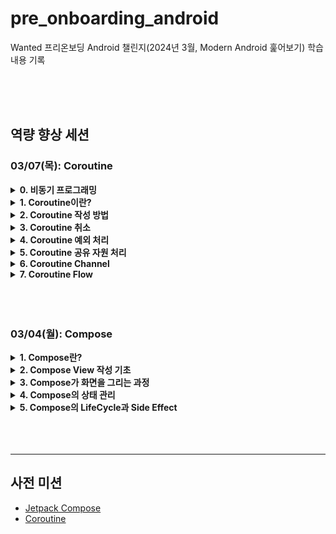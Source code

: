 # pre_onboarding_android

Wanted 프리온보딩 Android 챌린지(2024년 3월, Modern Android 훑어보기) 학습 내용 기록

</br>
</br>
</br>

## 역량 향상 세션

### 03/07(목): Coroutine

<details>
<summary><b>0. 비동기 프로그래밍</b></summary>
<div markdown="1">

</br>

![image01](./README_day02_image/image01.png)

- **Blocking**
  - Caller가 Callee를 호출하고, Callee의 *결과를 받을 때까지 대기*한 이후 다음 작업 수행
- **Non-Blocking**
  - Caller가 Callee를 호출하고, Callee의 _결과를 기다리지 않고_ 바로 다음 작업 수행

![image02](./README_day02_image/image02.png)

- **Synchronous(동기)**
  - 작업을 _순서대로_ 수행(A가 끝나면 B를 수행)
- **Asynchronous(비동기)**

  - *순서와 무관*하게 작업을 수행함(A가 끝나지 않아도 바로 B를 수행)
  - 여러 작업을 동시에 수행할 수 있도록 하는 프로그램 패러다임

- 활용 예시
  ![image03](./README_day02_image/image03.png)

  - **Synchronous with Blocking**: 각 작업을 요청한 이후 응답을 기다림, 작업의 실행 순서와 완료 순서가 같음

  ![image04](./README_day02_image/image04.png)

  - **Asynchronous with Non-Blocking**: 각 작업을 요청한 이후 응답을 기다리지 않고 바로 다음 작업 시작, 작업의 실행 순서와 완료 순서가 다를 수 있음 -> CPU 리소스를 효율적으로 사용 가능

  - **Synchronous with Non-Blocking**: 각 작업을 요청한 이후 시작했다는 응답만 받고, 지속적으로 작업이 끝났는지 Caller가 확인함(Polling 등)

</div>
</details>

<details>
<summary><b>1. Coroutine이란?</b></summary>
<div markdown="1">

</br>

- 안드로이드에서 간단하게 비동기로 코드를 실행할 수 있는 동시성 디자인 패턴
- 전통적으로 비동기 프로그래밍은 Thread 기반으로 작업을 나눠 수행함, 즉 작업을 처리하는 단위가 Thread

  ```kotlin
  fun main() {
    thread(name = "Thread #1") {
      thread(name = "Thread #2") {
        val user = fetchUser()
        println(user)
      }

      thread(name = "Thread #3") {
        val product = fetchProduct()
        println(product)
      }
    }
  }
  ```

- Thread 방식의 문제점
  - Thread 생성 및 Context Switching 할 때 CPU와 메모리 소모가 큼
  - Blocking 방식으로 수행하면 대기하는 시간 동안 자원이 낭비됨
  - Thread 간 데이터 통신이 어렵고, 예외 처리 및 취소도 쉽지 않음
  - 코드 가독성이 좋지 않음
- Coroutine은 이러한 Thread 방식의 문제를 개선함

  ![image05](./README_day02_image/image05.png)

  - CPU 연산 및 메모리 소모가 Thread보다 훨씬 작음
  - 중단 메커니즘(suspend)를 이용해 Thread가 대기하지 않고 계속 일을 하게 함(자원 낭비 X)
  - 하나의 Thread에서 여러 Coroutine을 중단시키지 않고 실행시키거나, 여러 Thread를 오가면서 작업이 중단되거나 재개될 수 있음
  - Thread 간 데이터 통신이 쉽고, 예외 처리 및 취소도 용이함
  - 코드 가독성이 좋음

</div>
</details>

<details>
<summary><b>2. Coroutine 작성 방법</b></summary>
<div markdown="1">

1. 작업 단위(Coroutine) 구조화

![image06](./README_day02_image/image06.png)

- 부모 자식 관계(내부 포함), 작업 의존 관계(어떤 작업이 끝나야 다음 작업 실행) 등 작업 간 관계와 범위를 나누어서 구조화

2. Coroutine 별 Coroutine Scope 생성

![image07](./README_day02_image/image07.png)

- 각각 Coroutine Scope는 포함된 Coroutine의 생명주기를 관리함(생성, 실행, 취소)
- Structured Concurrency(구조적 동시성)을 지원하여 범위 간 관계에 따라 종료 및 취소가 전파됨
  - 취소: 부모 취소 > 모든 자식 취소, 자식 취소 > 부모 영향 X
  - 예외: 부모 예외 > 모든 자식 예외, 자식 예외 > 부모 예외 > 모든 자식 예외
- 범위 생성 방법
  - 미리 정의된 scope 사용
    - `GlobalScope`: App의 생명주기와 함께하는 scope
    - `lifecycleScope`: Component의 생명주기와 함께하는 scope
    - `viewModelScope`: ViewModel의 생명 주기와 함께하는 scope
  - 커스텀 scope 생성
    - `CoroutineScope(coroutineContext)`: coroutineContext로 작업 내용을 작성해서 생성
- Coroutine Context
  - Coroutine Scope에 binding되는, Coroutine에 필요한 정보들의 집합
  - Linked List 형태로 연결되어 있어 추가할 경우 `+` 연산 사용
  - 타입 별로 중복된 항목이 있을 경우 마지막 값으로 덮어씀
  - 주요 구성 요소
    - name: Coroutine의 이름
    - dispatcher: 어느 Thread에서 Coroutine을 실행할 것인지 정의
      - Dispatchers.Main: 주로 UI 작업
      - Dispatchers.IO: 파일, 네트워크 등 입출력 작업
      - Dispatchers.Default: CPU 집약적 작업
      - Dispatchers.Unconfined: 호출한 Thread에서 이어서 작업
      - Coroutine 내부에서 다른 Thread로 전환해서 작업을 수행하고 결과를 받아오고 싶을 경우, 중단 함수인 `withContext(dispatcher)` 사용
    - job: Coroutine의 생명주기를 관리, 추가하지 않아도 기본값으로 포함됨(필수)
      - Job 간 부모 자식 관계가 있어 구조적 동시성을 지원함
      - 실행 상태 변수, 시작 함수, 취소 함수, 완료 콜백 등 포함

3. Coroutine Scope 정보를 기반으로, Coroutine Builder를 사용하여 Coroutine을 메모리에 생성

![image08](./README_day02_image/image08.png)
![image09](./README_day02_image/image09.png)

|                                         | runBlocking                               | launch                                                                | async                                                                                                       | withContext |
| --------------------------------------- | ----------------------------------------- | --------------------------------------------------------------------- | ----------------------------------------------------------------------------------------------------------- | ----------- |
| Caller Blocking 여부                    | O                                         | X                                                                     | X                                                                                                           |
| Coroutine Scope 외부에서 사용 가능 여부 | O                                         | X                                                                     | X                                                                                                           |
| 특징                                    | - main 함수, test 등 특별한 경우에만 사용 | - Job 반환</br>- 비동기 작업 실행 후 다른 작업을 수행하는 경우에 사용 | - Deferred<T> 반환</br>- 비동기 작업 실행 후 다른 작업을 수행하다가 나중에 결과를 받아와야 하는 경우에 사용 |

> 대부분의 API는 Coroutine Scope의 확장 함수이기 때문에 Coroutine Scope 내부에서만 사용 가능함

4. suspend function으로 비동기 작업 실행

![image10](./README_day02_image/image10.png)

- suspend(중단), resume(재개)이 가능한 함수
- `suspend fun` 키워드로 선언
- suspend function 혹은 Coroutine Scope 안에서만 사용 가능(내부적으로 그렇게 규칙이 정해짐)
- Thread Blocking 없이 다른 작업을 기다릴 수 있음
- 결과 값을 콜백 없이 return 방식으로 순차적으로 받아올 수 있음

  <details>
  <summary><b>비동기 시나리오 실습</b></summary>
  <div markdown="1">

  > [코드](./day02_coroutine/hands-on-01.kt)

  ![image11](./README_day02_image/image11.png)
  ![image12](./README_day02_image/image12.png)
  ![image13](./README_day02_image/image13.png)
  ![image14](./README_day02_image/image14.png)
  ![image15](./README_day02_image/image15.png)

  </div>
  </details>

</div>
</details>

<details>
<summary><b>3. Coroutine 취소</b></summary>
<div markdown="1">

</br>

- 화면을 종료해서 더 이상 API로부터 데이터를 받아올 필요가 없거나, 시간이 비정상적으로 오래 걸려서 작업을 진행할 수 없는 경우 등, CPU와 메모리의 낭비가 발생해서 Coroutine을 취소해야 하는 경우가 발생함
- 취소 방법
  - launch의 반환값(Job)이나, async의 반환값(Job을 상속받는 Deferred<T>)의 `.cancel()`로 취소
    - 단, Deferred의 경우 await() 도중에 취소되면 JobCancellationException 발생
  - `withTimeout(time)` 사용
    - 중단 함수, 입력 받은 블록의 결과를 기다렸다가 반환해줌
    - 시간이 초과되면 TimeoutCancellationException 발생
  - scope의 `.cancel()`로 내부에 등록된 모든 Coroutine 취소
    - Android에서 Activity가 onDestroy에서 viewModelScope를 취소하는 것이 대표적인 예시
- 취소 시 자원을 해제하는 방법
  - 예외가 발생하는 부분을 `try ~ finally`로 감싸고, finally에서 자원 해제
  - Closable 인터페이스가 구현된 자원의 경우, `use {}` API 사용
  - Job에 종료 시 호출되는 리스너 `invokeOnCompletion` 등록, 인자를 기준으로 정상 종료인지 취소인지 구분하여 예외 처리 후 자원 해제
  - 콜백 기반 API와 호환해야 할 경우 `suspendCancellableCoroutine`를 사용, 인자로 받는 continuation을 콜백 안에서 사용해서 Coroutine을 resume하고 continuation의 `.invokeOnCancellation`을 활용해서 Coroutine이 취소될 경우 자원 해제
  - Coroutine 취소의 특징
    - 취소 요청 즉시 종료되지 않고, `delay()`나 `yield()`와 같이 중단되는 시점에 도달했을 때 비로소 취소 여부를 확인해서 종료함
    - 따라서 아래 예제는 중단점이 없기 때문에 영원히 취소되지 않음
      ```kotlin
      val job = launch {
        while (true) {
          println("in progress")
        }
      }
      job.cancel()
      ```
    - `yield()`: 현재 실행중인 Coroutine이 다른 Coroutine에 실행을 양보하고 중단 상태로 변경됨

</div>
</details>

<details>
<summary><b>4. Coroutine 예외 처리</b></summary>
<div markdown="1">

</br>

- `try ~ catch`
  - Coroutine 내부에서 예외를 처리할 때 사용
  - launch의 경우 예외가 발생할 가능성이 있는 로직을 감싸서 처리
  - awync의 경우 await() 시점을 감싸서 처리
  - 대부분의 예외를 처리할 때 권장되는 방식
- `CoroutineExceptionHandler`

  - Coroutine 외부에서 예외를 처리할 때 사용
  - CoroutineScope에 구현체를 binding

    ```kotlin
    val handler = CoroutineExceptionHandler { _, exception ->
      println("handler: Caught Exception: $exception")
    }

    launch(handler) {
      throw Exception("error")
    }
    ```

- `SupervisorJob`

  - Coroutine의 예외 전파 범위를 제어
  - 자식 Coroutine에서 예외가 발생해도 부모나 다른 자식에게 전파하지 않음
  - 단, launch 자체의 예외 발생으로 인해 앱은 종료되므로 예외 처리를 위해 CoroutineExceptionHandler와 함께 사용

    ```kotlin
    val handler = CoroutineExceptionHandler { _, exception ->
      println("handler: Caught Exception: $exception")
    }

    val scope = CoroutineScope(Dispatchers.Default + SupervisorJob() + handler)

    scope.launch {
      throw Exception("error")
    }
    ```

- `supervisorScope`

  - Coroutine이 중첩되어 있는 경우 사용
  - 부모 관계를 유지하면서 SupervisorJob을 가진 Coroutine을 생성하여 try ~ catch에서 예외를 처리하고 다른 Coroutine에 영향을 주지 않음

  <details>
  <summary><b>Coroutine 중첩 예외 처리 실습</b></summary>
  <div markdown="1">

  > [코드](./day02_coroutine/hands-on-02.kt)

  ![image16](./README_day02_image/image16.png)
  ![image17](./README_day02_image/image17.png)
  ![image18](./README_day02_image/image18.png)
  ![image19](./README_day02_image/image19.png)

  </div>
  </details>

</div>
</details>

<details>
<summary><b>5. Coroutine 공유 자원 처리</b></summary>
<div markdown="1">

</br>

- 여러 Thread에서 작업 단위가 동시에 실행되는 구조이기 때문에 공유 자원 동기화가 필요함
- Multi Threading에서 공유 자원을 처리하는 것은 꽤나 까다로운 작업임
- 따라서 성능 최적화가 필요한 경우 사용할 수 있는 기술 중 적절한 것을 선택하고, 최고의 성능이 필요하지 않다면 유지 보수가 쉬운 방식을 선택하는 것도 방법임
- `synchronized`

  ```kotlin
  var count = 0
  val lock = Any()
  val scope = CoroutineScope(Dispatchers.Default)
  val job = scope.launch {
    repeat(1000) {
      launch {
        repeat(1000) {
          synchronized(lock) {
            count++
          }
        }
      }
    }
  }

  job.join()
  ```

  - lock을 통해 한 번에 하나의 Thread만 내부 블럭을 실행하도록 하여, 여러 Thread에서 변수에 동시에 접근하는 것을 막음
  - 블럭 내부에서 중단 함수를 호출할 수 없음
  - 다른 Thread를 Blocking할 수 있어 비효율적임

- `Atomic` 객체

  ```kotlin
  var count = AtomicInteger(0)
  val scope = CoroutineScope(Dispatchers.Default)
  val job = scope.launch {
    repeat(1000) {
      launch {
        repeat(1000) {
          count.incrementAndGet()
        }
      }
    }
  }

  job.join()
  ```

  - 연산을 할 때 여러 Thread가 충돌해도 원자성 보장
  - 내부적으로 Compare and Swap을 사용: 예상 값과 동일한 경우에만 값을 업데이트하고, 경합이 일어나서 예상 값과 달라지면 다시 값을 산정하여 업데이트 시도
  - Coroutine Scope에서 실행될 수 있고, Thread 간 Blocking이 발생하지 않음
  - 그러나 블록 단위로 막아주는 것은 아니기 때문에 복잡한 로직은 원자성을 보장하지 못함 > 간단한 공유 자원의 경우에만 권장

- `SingleThreadDispatcher`

  ```kotlin
  var count = 0
  val singleThreadDispatcher = Executors.newSingleThreadExecutor().asCoroutineDispatcher()
  val scope = CoroutineScope(singleThreadDispatcher)
  val job = scope.launch {
    repeat(1000) {
      launch {
        repeat(1000) {
            count++
        }
      }
    }
  }

  job.join()
  ```

  - 여러 Thread 경합이 문제이므로, 하나의 Thread에서만 Coroutine이 실행되도록 제한함
  - 경합은 발생하지 않지만 성능적 한계가 있음(실제로 한계를 느끼는 경우가 많지는 않음)

- `Mutex`

  ```kotlin
  var count = 0
  val mutex = Mutex()
  val scope = CoroutineScope(Dispatchers.Default)
  val job = scope.launch {
    repeat(1000) {
      launch {
        repeat(1000) {
          mutex.withLock {
            count++
          }
        }
      }
    }
  }

  job.join()
  ```

  - 특정 구간에 대해 다른 Thread의 접근을 막을 수 있음
  - synchronized와 유사하게 withLock을 사용
  - 그러나 synchronized와 달리 경합이 발생할 경우 Thread를 Blocking이 아니라 suspend 시킴

- `Semaphore`

  ```kotlin
  var count = 0
  val semaphore = Semaphore(1)
  val scope = CoroutineScope(Dispatchers.Default)
  val job = scope.launch {
    repeat(1000) {
      launch {
        repeat(1000) {
          semaphore.withPermit {
            count++
          }
        }
      }
    }
  }

  job.join()
  ```

  - Mutex와 유사, 차이점은 구간에 접근 가능한 Thread를 여러 개로 설정할 수 있다는 것

</div>
</details>

<details>
<summary><b>6. Coroutine Channel</b></summary>
<div markdown="1">

</br>

- Queue와 유사한 형태, send를 통해 데이터를 삽입하고 receive를 통해 데이터를 추출함
- 이때 send와 receive가 suspend function으로, 여러 Coroutine이 하나의 Channel에서 Thread를 Blocking하지 않음
- 이로 인해 여러 Coroutine에서 데이터를 안전하고 효율적으로 주고받을 때 사용
- Channel을 이용한 Producer and Consumer 패턴 구현

  ```kotlin
  val channel = Channel<Int>(2)

  // Producer
  launch {
    for (i in 0..10) {
      channel.send(i)
      delay(100)
    }
    channel.close()
  }

  // Consumer
  launch {
    for (i in 0..10) {
      println(channel.receive())
    }
  }
  ```

  - Producer Coroutine에서는 지속적으로 데이터를 생산해서 send하고, Consumer Coroutine에서는 지속적으로 데이터를 receive해서 소비함
  - 생산과 소비를 분리시켜 각자 최대한의 성능을 확보함
  - Channel을 적용하여 병목 현상이 발생해도 Thread가 Blocking되지 않고 suspend됨
  - 생산과 소비의 속도에 차이가 날 수 있기 때문에, channel 생성 시 최대 데이터 누적 수(capacity)를 인자로 설정하여 전체 속도를 조절함

- capacity 설정 정책
  - `RENDEZVOUS`(default): 데이터를 쌓을 수 있는 버퍼가 없음(0) -> 다음 소비가 일어날 때까지 생산이 일어나지 않음
  - `UNLIMITED`: 버퍼가 무한대 -> Out of Memory 주의 필요
  - `BUFFERED`: 고정된 버퍼 사용 -> 시스템 설정에 따라 수량을 결정
  - `CONFLATED`: 버퍼 크기가 1이지만, 데이터가 추가로 들어올 경우 마지막 데이터로 버퍼를 덮어씀
- 데이터가 버퍼를 넘어서서 들어오는 경우 정책
  - `SUSPEND`(default): 생산 함수를 중단하고 대기
  - `DROP_OLDEST`: 버퍼에서 가장 오래된 데이터를 삭제하고 새로운 데이터 추가
  - `DROP_LATEST`: 버퍼에서 가장 최신의 데이터를 삭제하고 새로운 데이터 추가

</div>
</details>

<details>
<summary><b>7. Coroutine Flow</b></summary>
<div markdown="1">

</br>

- Reactive Programming

  ![image20](./README_day02_image/image20.png)

  - 연속된 데이터의 변화를 관찰(Observer Pattern)

    ![image21](./README_day02_image/image21.png)

    - 데이터 발행에 필요한 비즈니스 로직을 제 3자에게 위임하고, 발행 시 Callback으로 업데이트함
    - 데이터 발행을 이벤트라고 가정했을 때 이벤트 스트림에 의해 observser가 push되는 구조
    - 데이터 변화를 스트림으로 해석하여 스트림의 데이터가 변할 때마다 Callback을 실행함

  - 변화된 데이터 가공 후 지속적으로 전파

    ![image22](./README_day02_image/image22.png)

    - Functional Programming: 여러 함수를 결합해서 입력 값을 최종 출력 값으로 만드는 함수를 생성

- Flow

  - Reactive Programming을 지원하는 데이터 스트림 API
  - 구성 요소

    - Producer: 데이터를 발행해서 스트림을 생성
      - `flowOf()`: 원시 값을 flow 스트림으로 변환
    - `.asFlow()`: Collection, Range 등 타입에 정의된 API, 데이터를 flow 스트림으로 변환
    - `flow {}`: 블럭 안에서 데이터를 방출(emit)
      ```kotlin
      val dataFlow = flow {
        while (true) {
          emit(Date())
          delay(1000)
        }
      }
      ```
    - `callbackFlow {}`: 일반적으로 콜백 함수는 suspend function이 아니기 때문에 emit을 호출할 수 없음 > callbackFlow {} 내부에서 콜백을 정의하면 콜백에서 `trySend()`로 데이터를 emit할 수 있음 + `awaitClose {}`로 flow가 종료됐을 때 실행할 코드도 등록할 수 있음

      ```kotlin
      private val connectivityManager = context.getSystemService(Context.CONNECTIVITY_SERVICE) as ConnectivityManager

      val isNetworkAvailable = callbackFlow {
        val callback = object: ConnectivityManager.NetworkCallback() {
          override fun onAvailable(network: Network) {
            trySend(true)
          }
          override fun onUnavailable() {
            trySend(false)
          }
        }

        val request = NetworkRequest.Builder().build()
        connectivityManager.registerNetworkCallback(request, callback)

        awaitClose { connectivityManager.unregisterNetworkCallback(callback) }
      }
      ```

    - Intermediary: 스트림 내부 데이터를 목적에 맞게 변경(생략 가능)
      - `filter {}`: 조건에 부합하는 데이터만 남김
      - `map {}`: 데이터의 형태를 변경
    - Consumer: 스트림을 관찰, 발행되는 데이터를 소비해서 최종 결과 로직을 수행
      - `.collect {}`: 연결된 flow가 종료되거나 Coroutine이 종료될 때까지 유지됨

- StateFlow

  - Flow + StateHolder, Flow에 상태 관련 기능이 추가된 형태
  - Flow와 같은 데이터 스트림인데 마지막 상태 값을 저장함(현재 상태 보존)
  - 이벤트가 발생했을 때, 변경된 데이터만 방출함
  - android에서 view의 상태를 나타낼 때 사용하여, view가 재생성되도 마지막 상태를 읽어 렌더링할 수 있고 변경되었을 때만 새로 그릴 수 있음
  - 데이터 공유 시, 이벤트 버스처럼 마지막 상태 없이 지속적으로 방출하는 스트림을 만들고 싶다면 `SharedFlow` 사용

  ```kotlin
  // MainViewModel.kt
  private val _username = MutableStateFlow("Unknown")    // 생성
  val username = _username.asStateFlow()    // 불변성 부여 -- 읽기 전용

  init {
    viewModelScope.launch {
      _username.update { loadUserName() }    // 값 갱신
    }
  }

  private suspend fun loadUserName(): String {
    delay(2000)
    return "username"
  }



  // MainActivity.kt

  val viewModel = viewModel<MainViewModel>()
  val username by viewModel.username.collectAsState()    // Compose 상태로 변경
  Text(text = "number: $number")
  ```

- Flow vs StateFlow

  ![image23](./README_day02_image/image23.png)
  ![image24](./README_day02_image/image24.png)

  | Flow                                                           | StateFlow                                                                                                              |
  | -------------------------------------------------------------- | ---------------------------------------------------------------------------------------------------------------------- |
  | Cold Stream                                                    | Hot Stream                                                                                                             |
  | 데이터 발행이 느림, 요청하지 않으면 발행하지 않음              | 데이터 발행이 빠름, 요청하지 않아도 발행함                                                                             |
  | 데이터 발행 방식을 정의하고, 구독자가 나타나면 데이터를 발행함 | 데이터가 발행되는 즉시 이벤트를 방출하고, 구독자 모두에게 브로드캐스팅함, 구독 시점 이후로 수신하는 이벤트만 수집 가능 |

- Flow > stateIn > StateFlow

  ```kotlin
  // MainViewModel.kt
  val number = loadNumbers().stateIn(
    viewModelScope,    // flow를 계속 관찰해서 이벤트를 중계할 Coroutine이 실행될 Coroutine Scope
    SharingStarted.WhileSubscribed(5000),    // 중계를 언제부터 시작할지에 대한 정책
    -1    // 초기 값
  )

  private fun loadNumbers() = flow {
    (1..4).forEach {
      delay(1000)
      emit(it)
    }
  }



  // MainActivity.kt

  val viewModel = viewModel<MainViewModel>()
  val username by viewModel.username.collectAsState()
  Text(text = "number: $number")
  ```

  - 중계 정책
    - `SharingStarted.Eagerly`: 즉시 시작, 종료 안 함
    - `SharingStarted.Lazily`: 첫 구독자가 나타나면 시작, 종료 안 함
    - `SharingStarted.WhileSubscribed(time)`: 첫 구독자가 나타나면 시작, 마지막 구독자가 없어지면 time만큼 기다렸다가 종료

</div>
</details>

</br>
</br>
</br>

### 03/04(월): Compose

<details>
<summary><b>1. Compose란?</b></summary>
<div markdown="1">

</br>

- 네이티브 UI 작성을 위한 모던 툴킷
- view들을 합성(compose)해서 view를 구성
- view가 상속이 아닌 확장을 통해 만들어짐
- UI를 XML이 아닌 kotlin으로 작성
- 정식 출시 2021년 7월말, 성장 속도가 빠름
- XML의 단점
  - view의 계층과 속성 구조가 분리되어 있어 관리가 어려움
  - namespace(`android:`, `app:`...) 등으로 인해 표현 내용에 비해 오버헤드가 발생함
  - view에 접근하기 위해 `findViewById()`와 같은 탐색이 필요함
  - 개발자가 상태 변경 타이밍을 고려하여, 직접 노드에 api 접근 후 상태를 변경해야 함
- Compose의 장점
  - XML에 비해 계층 구조 표현이 간결하고, 코드량이 적음
  - 선언형 UI 방식으로 순수하게 UI 표현에만 집중함
  - 데이터가 바인딩되어 있어 view의 상태 변경이 자동으로 이루어짐
  - navigation, viewmodel, coroutine 등 프레임워크 레벨에서 적극적으로 지원되고, 코드에서 동적으로 view 로직을 적용할 수 있음
  - MaterialDesign, Theme 등 디자인 측면에서 간편한 API 구조와 다양한 기본 기능을 제공함
  - Animation API가 강력함

<details>
<summary>선언형 UI</summary>
<div markdown="1">

- UI를 어떻게 만드는지가 아닌, 오로지 어떤 UI를 만들 것인지에만 집중하는 UI 개발 방법론
  - 명령형 UI: name 상태가 바뀌면 개발자가 setText로 view의 text를 직접 바꿔줌
  - 선언형 UI: view의 text에 name 상태가 바인딩되어, name 상태가 바뀌면 UI가 자동으로 view의 text를 바꿈
- view에서 event가 발생하면 state가 변경되고, 변경된 state가 data를 view에 전달하여 이를 표시함
- 개발자는 view와 state를 바인딩하고, event가 발생했을 때 어떻게 state를 변경할 것인지에 집중함 → 데이터와 상태의 연결, 유지보수가 용이함

</div>
</details>

</div>
</details>

<details>
<summary><b>2. Compose View 작성 기초</b></summary>
<div markdown="1">

</br>

- `@Composable` 함수
  - 합성의 대상이 되는 구성 요소
  - 어노테이션을 작성해야 컴파일러가 해당 함수를 compose view로 인식함
  - 단독으로도 view가 될 수 있고, 여러 Composable을 합성해서 사용할 수도 있음
  - `{}`에 다른 Composable 함수를 호출(자식 view)하는 방식으로 계층 구조를 정의
  - 속성 값, 데이터를 인자로 받을 수 있음
  - 반환값이 없음
  - Idempotent(멱등성, 입력값이 같으면 항상 동일한 결과를 내야 함)을 준수해야 함 → 준수하지 않으면 예측 불가능해서 UI 버그 발생 가능
- `setContent`: activity에 compose view를 content로 주입
- `Modifier`: 컴포넌트를 꾸미는 수정자, 사이즈/형태/행위/외면 등 변경 가능, 내부 레이블 같은 정보나 사용자 입력 처리도 가능, 체이닝이 가능하나 순서에 따라 결과가 달라짐
  - view의 모양이나 형태 등 속성을 바꾸려면 컴포넌트 각각에 직접 속성 값을 설정하거나, modifier를 통해 설정할 수 있음
- 주로 사용하는 기본 컴포넌트
  - `Text`
  - `Button`: xml과 달리 Text를 상속받지 않기 때문에 Text를 내부에 추가해야 함
  - `TextField`: EditText, 선언형 UI 특성상 데이터 바인딩(`value = name`)과 이벤트 방출(`onValueChange = { name = it }`)에 집중함
    ```kotlin
      fun Greeting() {
        var name by remember { mutableStateOf("") }
        TextField(
          value = name,
          onValueChange = { name = it }
        )
      }
    ```
  - `Column`, `Row`: LinearLayout
  - `Box`: FrameLayout, z축으로 쌓음(=view가 포개짐)
  - `LazyColumn`, `LazyRow`: RecyclerView와 유사, 다만 재사용이 아니라 필요할 때 필요한 만큼 생성, 어댑터 불필요, `items(data) { Text(data.text) }` 와 같은 형식으로 사용

</div>
</details>

<details>
<summary><b>3. Compose가 화면을 그리는 과정</b></summary>
<div markdown="1">

</br>

1. Composition: 화면에 있는 Composable을 파싱해서 메모리에 UI 트리를 생성함 → Composable 함수의 코드 블럭이 실행됨
2. 생성된 UI 트리를 기반으로 화면에 표시함 → 각 플랫폼에 맞는 렌더링 로직이 실행됨
3. Recomposition: data가 변경되면 변경된 부분만 UI 트리가 새로 그려짐
4. 변경되지 않은 부분은 생략됨(재사용) → 성능 개선을 위해, data가 같으면 결과가 같아서 재사용되도록 코드를 작성해야 함(Idempotent)

**※ Recomposition 시 재사용되는 기준**

- 원시 타입, String, MutableState 등: 값의 비교를 기본적으로 지원하여 알아서 재사용됨
- 모양도 같고 인자가 같은 함수: call site(함수 호출 위치)를 id로 사용하기 때문에 재사용되지 않음
- 반복문: call site는 동일하지만 실행 순서를 기준으로 구분함
  - 실행 순서가 같으면서 값도 같으면 재사용됨
  - 그러나 맨 앞에 요소가 추가되는 등 순서가 바뀌면 재사용되지 않음
  - 이때, `key()`를 사용하면 순서가 바뀌어도 비교 후 재사용됨
- 객체: 내부 프로퍼티를 var로 선언하면 재사용되지 않음, val로 변경하면 재사용됨
- `@Stable`: 컴파일러에게 변하지 않을 것이라고 알려 재사용됨, 단 유저가 값을 바꿔서 화면과 상태가 달라지는 버그가 발생할 수 있음

⇒ Recomposition은 UI 트리 생성 속도 최적화를 가장 중요시함
⇒ 이로 인해 Composable 함수는 순서대로 실행되지 않거나, 메인 스레드에서 실행되지 않거나, 빠르게 다시 실행될 수 있음

</div>
</details>

<details>
<summary><b>4. Compose의 상태 관리</b></summary>
<div markdown="1">

</br>

- 일반 로컬 변수: Recomposition 시점에 함수가 재실행되면 초기화되어 상태가 유지되지 않음
- `remember {}` : 로컬 변수와 달리, 시스템 캐시에 값을 저장하여 Recomposition 되더라도 상태가 유지됨
- `rememberSavable {}`: 화면 회전 등으로 인해 Activity가 재생성되어도 상태가 유지됨
- `mutableStateOf()`: remember와 rememberSavable 내부에 선언, `.value`로 값에 접근, 값의 변화가 관찰됨 -`by remember…(property delegation, getter와 setter를 위임)`으로 상태 선언 시 `.value` 생략하고 접근 가능
- Stateful: Composable 함수 내에 상태가 있음 → 외부에서 이를 사용할 때 상태를 고려해서 사용해야 함 → 재사용성이 떨어지고 테스트가 어려움
- Stateless: Composable 함수 내에 상태가 없고 외부로부터 상태 값과 관리하는 로직을 주입받음 → 재사용성을 고려하여 권장되는 방식
  - State Hoisting: Stateful 함수였으나, 외부에서 상태를 주입 받도록 수정하여 Stateless로 만드는 것
  - 상태 변경 시 데이터 흐름
    1. Click 이벤트가 발생하여 count의 상태가 변경됨
    2. Compose에게 count의 상태가 변경되었다는 알림이 감
    3. Recomposition이 실행되어 변경된 상태를 참조하는 부분을 찾아서 다시 그림

</div>
</details>

<details>
<summary><b>5. Compose의 LifeCycle과 Side Effect</b></summary>
<div markdown="1">

</br>

- LifeCycle
  1. Enter the composition: Composable 함수를 분석해서 메모리에 UI 트리를 그림
  2. Recompose: 상태가 바뀌어서 Recomposition 발생
  3. Leave the composition: 더 이상 필요 없어져서 UI 트리에서 삭제
- Side Effect
  - Composable 함수 외부에서 일어나는 앱의 상태 변화(네트워크 통신, snackbar 표시 등)
  - SideEffect가 발생하지 않도록, UI 렌더링과 외부 상태 변경을 결합하지 않아야 함 → 라이프사이클을 고려한 API가 제공됨
  - `LaunchedEffect(key)`: Composition 시점에만 한 번 실행, 기본적으로 Coroutine 사용, key를 넣으면 key가 바뀔 때마다 실행됨
  - `DisposableEffect(key)`: Composition 시점에 실행 후 Decomposition 시점에 onDispose 블럭(필수) 실행, key를 넣으면 key가 바뀔 때마다 실행됨
  - `SideEffect`: Composition, Recomposition 시점에 실행, 화면 렌더링과 별개로 완료되어야 하는 작업에 사용

</div>
</details>

</br>
</br>
</br>

---

## 사전 미션

- [Jetpack Compose](https://github.com/celpegor216/pre-onboarding-android/tree/main/basics_jetpack_compose)
- [Coroutine](https://github.com/celpegor216/pre-onboarding-android/tree/main/basics_coroutine)

